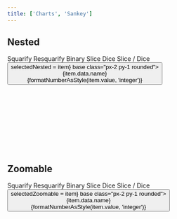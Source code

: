 ```yaml
---
title: ['Charts', 'Sankey']
---
```


<script lang="ts">
	import { hierarchy } from 'd3-hierarchy';
	import { fade } from 'svelte/transition';

	import { Button, Breadcrumb, Field, Tabs, Tab } from 'svelte-ux';
	import { formatDate, PeriodType } from 'svelte-ux/utils/date';
	import { formatNumberAsStyle } from 'svelte-ux/utils/number';

	import Chart, { Svg } from '$lib/components/Chart.svelte';
	import Group from '$lib/components/Group.svelte';
	import Rect from '$lib/components/Rect.svelte';
	import Text from '$lib/components/Text.svelte';
	import Treemap from '$lib/components/Treemap.svelte';

	import Preview from '$lib/docs/Preview.svelte';

	import { simpleData, complexData } from './data/hierarchy';

	const complexDataHierarchy = hierarchy(complexData)
		.sum((d) => d.value)
		.sort((a, b) => b.value - a.value);

	let tile = 'squarify'

	let selectedNested = null;
	let selectedZoomable = null;

	/**
	 * Show if the node (a) is a child of the selected (b), or any parent of the selected
	 */
	function isVisible(a, b) {
		while (b) {
			if (a.parent === b) return true;
			b = b.parent;
		}

		return false;
	}
</script>

## Nested

<div class="grid grid-flow-col gap-4 mb-4">
	<Field label="Tile">
		<Tabs bind:selected={tile} contained class="w-full">
			<div class="tabList w-full border h-8">
				<Tab value="squarify">Squarify</Tab>
				<Tab value="resquarify">Resquarify</Tab>
				<Tab value="binary">Binary</Tab>
				<Tab value="slice">Slice</Tab>
				<Tab value="dice">Dice</Tab>
				<Tab value="sliceDice">Slice / Dice</Tab>
			</div>
		</Tabs>
	</Field>
</div>

<Preview>
	<Breadcrumb items={selectedNested?.ancestors().reverse() ?? []}>
		<Button slot="item" let:item on:click={() => selectedNested = item} base class="px-2 py-1 rounded">
			<div class="text-left">
				<div class="text-sm">{item.data.name}</div>
				<div class="text-xs text-black/50">{formatNumberAsStyle(item.value, 'integer')}</div>
			</div>
		</Button>
	</Breadcrumb>
	<div class="h-[800px] p-4 border rounded">
		<Chart data={complexDataHierarchy.copy()}>
			<Svg>
				<Treemap {tile} bind:selected={selectedNested} paddingOuter={3} paddingTop={19} paddingInner={2} let:node let:rect>
					<g on:click={() => node.children ? selectedNested = node : null} transition:fade={{ duration: 600 }}>
						<Rect
							{...rect}
							stroke="white"
							fill={node.children ? "#ccc" : "#ddd"}
							rx={5}
						/>
						<text x={4} y={16 * 0.6 + 4} style="font-size: 0.6rem; font-weight: 500">
							<tspan>{node.data.name}</tspan>
							{#if node.children}
								<tspan style="font-size: 0.5rem; font-weight: 200">{formatNumberAsStyle(node.value, 'integer')}</tspan>
							{/if}
						</text>
						{#if !node.children}
							<Text
								value={formatNumberAsStyle(node.value, 'integer')}
								style="font-size: 0.5rem; font-weight: 200"
								verticalAnchor="start"
								x={4}
								y={16}
							/>
						{/if}
					</g>
				</Treemap>
			</Svg>
		</Chart>
	</div>
</Preview>

## Zoomable

<div class="grid grid-flow-col gap-4 mb-4">
	<Field label="Tile">
		<Tabs bind:selected={tile} contained class="w-full">
			<div class="tabList w-full border h-8">
				<Tab value="squarify">Squarify</Tab>
				<Tab value="resquarify">Resquarify</Tab>
				<Tab value="binary">Binary</Tab>
				<Tab value="slice">Slice</Tab>
				<Tab value="dice">Dice</Tab>
				<Tab value="sliceDice">Slice / Dice</Tab>
			</div>
		</Tabs>
	</Field>
</div>

<Preview>
	<Breadcrumb items={selectedZoomable?.ancestors().reverse() ?? []}>
		<Button slot="item" let:item on:click={() => selectedZoomable = item} base class="px-2 py-1 rounded">
			<div class="text-left">
				<div class="text-sm">{item.data.name}</div>
				<div class="text-xs text-black/50">{formatNumberAsStyle(item.value, 'integer')}</div>
			</div>
		</Button>
	</Breadcrumb>
    <div class="h-[600px] p-4 border rounded">
    	<Chart data={complexDataHierarchy.copy()}>
    		<Svg>
    			<Treemap {tile} bind:selected={selectedZoomable} let:node let:rect>
						{#if isVisible(node, selectedZoomable)}
							<g on:click={() => node.children ? selectedZoomable = node : null} transition:fade={{ duration: 600 }}>
								<Rect
									{...rect}
									stroke="white"
									fill={node.children ? "#ccc" : "#ddd"}
									rx={5}
								/>
								<Text
									value="{node.data.name} ({node.children?.length ?? 0})"
									style="font-size: 0.6rem; font-weight: 500"
									verticalAnchor="start"
									x={4}
									y={2}
								/>
								<Text
									value={formatNumberAsStyle(node.value, 'integer')}
									style="font-size: 0.5rem; font-weight: 200"
									verticalAnchor="start"
									x={4}
									y={16}
								/>
							</g>
						{/if}
    			</Treemap>
    		</Svg>
    	</Chart>
    </div>
</Preview>
